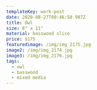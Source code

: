 ```yaml
---
templateKey: work-post
date: 2020-08-27T00:46:50.987Z
title: Owl
size: 8" x 11"
material: basswood slice
price: $175
featuredimage: /img/img_2175.jpg
image2: /img/img_2174.jpg
image3: /img/img_2176.jpg
tags:
  - owl
  - basswood
  - mixed media
---
```

